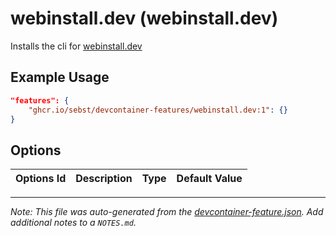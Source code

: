 
# webinstall.dev (webinstall.dev)

Installs the cli for [webinstall.dev](https://webinstall.dev)

## Example Usage

```json
"features": {
    "ghcr.io/sebst/devcontainer-features/webinstall.dev:1": {}
}
```

## Options

| Options Id | Description | Type | Default Value |
|-----|-----|-----|-----|




---

_Note: This file was auto-generated from the [devcontainer-feature.json](https://github.com/sebst/devcontainer-features/blob/main/features/webinstall.dev/devcontainer-feature.json).  Add additional notes to a `NOTES.md`._
